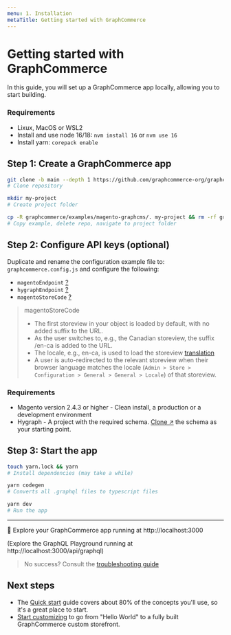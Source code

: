 ```yaml
---
menu: 1. Installation
metaTitle: Getting started with GraphCommerce
---
```


# Getting started with GraphCommerce

In this guide, you will set up a GraphCommerce app locally, allowing you to
start building.

### Requirements

- Lixux, MacOS or WSL2
- Install and use node 16/18: `nvm install 16` or `nvm use 16`
- Install yarn: `corepack enable`

## Step 1: Create a GraphCommerce app

```bash
git clone -b main --depth 1 https://github.com/graphcommerce-org/graphcommerce.git
# Clone repository
```

```bash
mkdir my-project
# Create project folder
```

```bash
cp -R graphcommerce/examples/magento-graphcms/. my-project && rm -rf graphcommerce && cd my-project
# Copy example, delete repo, navigate to project folder
```

## Step 2: Configure API keys (optional)

Duplicate and rename the configuration example file to:
`graphcommerce.config.js` and configure the following:

- `magentoEndpoint` [?](../framework/config.md#magentoendpoint-string)
- `hygraphEndpoint` [?](../framework/config.md#hygraphendpoint-string)
- `magentoStoreCode` [?](../framework/config.md#magentostorecode-string)

> magentoStoreCode
>
> - The first storeview in your object is loaded by default, with no added
>   suffix to the URL.
> - As the user switches to, e.g., the Canadian storeview, the suffix /en-ca is
>   added to the URL.
> - The locale, e.g., en-ca, is used to load the storeview
>   [translation](../framework/translations.md)
> - A user is auto-redirected to the relevant storeview when their browser
>   language matches the locale
>   (`Admin > Store > Configuration > General > General > Locale`) of that
>   storeview.

### Requirements

- Magento version 2.4.3 or higher - Clean install, a production or a development
  environment
- Hygraph - A project with the required schema.
  [Clone ↗](https://app.hygraph.com/clone/caddaa93cfa9436a9e76ae9c0f34d257?name=GraphCommerce%20Demo)
  the schema as your starting point.

## Step 3: Start the app

```bash
touch yarn.lock && yarn
# Install dependencies (may take a while)
```

```bash
yarn codegen
# Converts all .graphql files to typescript files
```

```bash
yarn dev
# Run the app
```

---

🎉 Explore your GraphCommerce app running at http://localhost:3000

(Explore the GraphQL Playground running at http://localhost:3000/api/graphql)

> No success? Consult the
> [troubleshooting guide](../framework/troubleshooting.md)

## Next steps

- The [Quick start](../getting-started/readme.md) guide covers about 80% of the
  concepts you'll use, so it's a great place to start.
- [Start customizing](../getting-started/start-building.md) to go from "Hello
  World" to a fully built GraphCommerce custom storefront.
